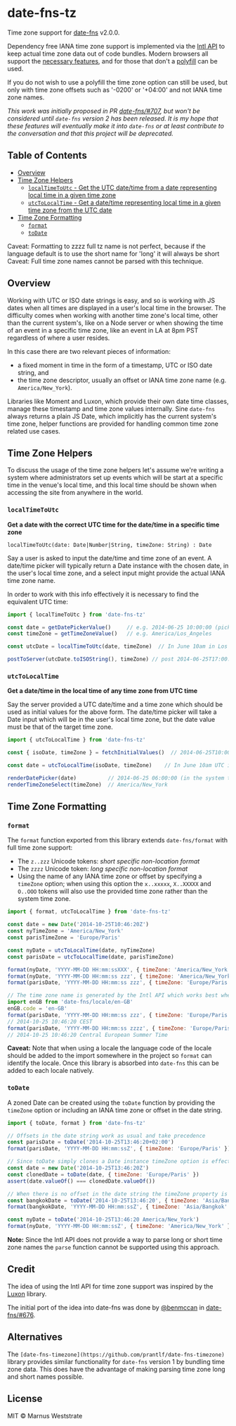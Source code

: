 # date-fns-tz

Time zone support for [date-fns](https://date-fns.org/) v2.0.0.

Dependency free IANA time zone support is implemented via the
[Intl API](https://developer.mozilla.org/en-US/docs/Web/JavaScript/Reference/Global_Objects/Intl) to keep 
actual time zone data out of code bundles. Modern browsers all support the 
[necessary features](https://developer.mozilla.org/en-US/docs/Web/JavaScript/Reference/Global_Objects/DateTimeFormat#Browser_compatibility),
and for those that don't a [polyfill](https://github.com/yahoo/date-time-format-timezone) can be used.

If you do not wish to use a polyfill the time zone option can still be used, but only with
time zone offsets such as '-0200' or '+04:00' and not IANA time zone names.

*This work was initially proposed in PR [date-fns/#707](https://github.com/date-fns/date-fns/pull/707), but won't
be considered until `date-fns` version 2 has been released. It is my hope that these features will eventually 
make it into `date-fns` or at least contribute to the conversation and that this project will be deprecated.* 

## Table of Contents

- [Overview](#overview)
- [Time Zone Helpers](#time-zone-helpers)
    - [`localTimeToUtc` - Get the UTC date/time from a date representing local time in a given time zone](#localtimetoutc)
    - [`utcToLocalTime` - Get a date/time representing local time in a given time zone from the UTC date](#utctolocaltime)
- [Time Zone Formatting](#time-zone-formatting)
    - [`format`](#format)
    - [`toDate`](#todate)


Caveat: Formatting to zzzz full tz name is not perfect, because if the language default is to use the short name for 'long' it will always be short
Caveat: Full time zone names cannot be parsed with this technique.


## Overview

Working with UTC or ISO date strings is easy, and so is working with JS dates when all times
are displayed in a user's local time in the browser. The difficulty comes when working with another 
time zone's local time, other than the current system's, like on a Node server or when showing the time 
of an event in a specific time zone, like an event in LA at 8pm PST regardless of where a user resides.

In this case there are two relevant pieces of information: 
 - a fixed moment in time in the form of a timestamp, UTC or ISO date string, and
 - the time zone descriptor, usually an offset or IANA time zone name (e.g. `America/New_York`).

Libraries like Moment and Luxon, which provide their own date time classes, manage these timestamp and time 
zone values internally. Sine `date-fns` always returns a plain JS Date, which implicitly has the current 
system's time zone, helper functions are provided for handling common time zone related use cases. 

## Time Zone Helpers

To discuss the usage of the time zone helpers let's assume we're writing a system where administrators set
up events which will be start at a specific time in the venue's local time, and this local time should be 
shown when accessing the site from anywhere in the world.

### `localTimeToUtc`

**Get a date with the correct UTC time for the date/time in a specific time zone**

```flow js
localTimeToUtc(date: Date|Number|String, timeZone: String) : Date
```

Say a user is asked to input the date/time and time zone of an event. A date/time picker will typically 
return a Date instance with the chosen date, in the user's local time zone, and a select input might 
provide the actual IANA time zone name. 

In order to work with this info effectively it is necessary to find the equivalent UTC time:

```javascript
import { localTimeToUtc } from 'date-fns-tz'

const date = getDatePickerValue()     // e.g. 2014-06-25 10:00:00 (picked in any time zone) 
const timeZone = getTimeZoneValue()   // e.g. America/Los_Angeles

const utcDate = localTimeToUtc(date, timeZone)  // In June 10am in Los Angeles is 5pm UTC

postToServer(utcDate.toISOString(), timeZone) // post 2014-06-25T17:00:00.000Z, America/Los_Angeles
```

### `utcToLocalTime`

**Get a date/time in the local time of any time zone from UTC time**

Say the server provided a UTC date/time and a time zone which should be used as initial values for the above form.
The date/time picker will take a Date input which will be in the user's local time zone, but the date value 
must be that of the target time zone.

```javascript
import { utcToLocalTime } from 'date-fns-tz'

const { isoDate, timeZone } = fetchInitialValues()  // 2014-06-25T10:00:00.000Z, America/New_York

const date = utcToLocalTime(isoDate, timeZone)    // In June 10am UTC is 6am in New York (-04:00)

renderDatePicker(date)          // 2014-06-25 06:00:00 (in the system time zone)
renderTimeZoneSelect(timeZone)  // America/New_York
```

## Time Zone Formatting

### `format`

The `format` function exported from this library extends `date-fns/format` with full time zone support:

- The `z..zzz` Unicode tokens: *short specific non-location format*
- The `zzzz` Unicode token: *long specific non-location format*
- Using the name of any IANA time zone or offset by specifying a `timeZone` option;
  when using this option the `x..xxxxx`, `X..XXXXX` and `O..OOO` tokens will also use the provided
  time zone rather than the system time zone.

```javascript
import { format, utcToLocalTime } from 'date-fns-tz'

const date = new Date('2014-10-25T10:46:20Z')
const nyTimeZone = 'America/New_York'
const parisTimeZone = 'Europe/Paris'

const nyDate = utcToLocalTime(date, nyTimeZone)
const parisDate = utcToLocalTime(date, parisTimeZone)

format(nyDate, 'YYYY-MM-DD HH:mm:ssXXX', { timeZone: 'America/New_York' })  // 2014-10-25 06:46:20-04:00
format(nyDate, 'YYYY-MM-DD HH:mm:ss zzz', { timeZone: 'America/New_York' }) // 2014-10-25 06:46:20 EST
format(parisDate, 'YYYY-MM-DD HH:mm:ss zzz', { timeZone: 'Europe/Paris' })  // 2014-10-25 10:46:20 GMT+2

// The time zone name is generated by the Intl API which works best when a locale is also provided
import enGB from 'date-fns/locale/en-GB'
enGB.code = 'en-GB'
format(parisDate, 'YYYY-MM-DD HH:mm:ss zzz', { timeZone: 'Europe/Paris', locale: enGB }) 
// 2014-10-25 10:46:20 CEST
format(parisDate, 'YYYY-MM-DD HH:mm:ss zzzz', { timeZone: 'Europe/Paris', locale: enGB }) 
// 2014-10-25 10:46:20 Central European Summer Time
```

**Caveat:** Note that when using a locale the language code of the locale should be added to the import
somewhere in the project so `format` can identify the locale. Once this library is absorbed into `date-fns`
this can be added to each locale natively.

### `toDate`

A zoned Date can be created using the `toDate` function by providing the `timeZone` option or including 
an IANA time zone or offset in the date string.

```javascript
import { toDate, format } from 'date-fns-tz'

// Offsets in the date string work as usual and take precedence
const parisDate = toDate('2014-10-25T13:46:20+02:00')
format(parisDate, 'YYYY-MM-DD HH:mm:ssZ', { timeZone: 'Europe/Paris' }) // 2014-10-25 13:46:20+02:00

// Since toDate simply clones a Date instance timeZone option is effectively ignored in this case
const date = new Date('2014-10-25T13:46:20Z')
const clonedDate = toDate(date, { timeZone: 'Europe/Paris' })
assert(date.valueOf() === clonedDate.valueOf())

// When there is no offset in the date string the timeZone property is used
const bangkokDate = toDate('2014-10-25T13:46:20', { timeZone: 'Asia/Bangkok' })
format(bangkokDate, 'YYYY-MM-DD HH:mm:ssZ', { timeZone: 'Asia/Bangkok' }) // 2014-10-25 13:46:20+07:00

const nyDate = toDate('2014-10-25T13:46:20 America/New_York')
format(nyDate, 'YYYY-MM-DD HH:mm:ssZ', { timeZone: 'America/New_York' }) // 2014-10-25 13:46:20-04:00
```

**Note:** Since the Intl API does not provide a way to parse long or short time zone names the `parse`
function cannot be supported using this approach.

## Credit

The idea of using the Intl API for time zone support was inspired by the [Luxon](https://github.com/moment/luxon)
library. 

The initial port of the idea into date-fns was done by [@benmccan](https://github.com/benmccann) in 
[date-fns/#676](https://github.com/date-fns/date-fns/pull/676).

## Alternatives

The `[date-fns-timezone](https://github.com/prantlf/date-fns-timezone)` library provides similar functionality
for `date-fns` version 1 by bundling time zone data. This does have the advantage of making parsing time zone 
long and short names possible.

## License

MIT © Marnus Weststrate
